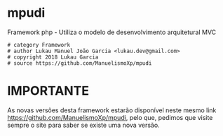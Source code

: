 # mpudi
Framework php - Utiliza o modelo de desenvolvimento arquitetural MVC


    # category Framework
    # author Lukau Manuel João Garcia <lukau.dev@gmail.com>
    # copyright 2018 Lukau Garcia
    # source https://github.com/ManuelismoXp/mpudi
    
# IMPORTANTE
As novas versões desta framework estarão disponível neste mesmo link
https://github.com/ManuelismoXp/mpudi, pelo que, pedimos que visite sempre
o site para saber se existe uma nova versão.
